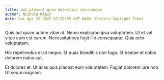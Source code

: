 ```yaml
---
title: aut placeat quae molestias recusandae
author: Nichole Klein
date: Sat Apr 23 2022 07:32:55 GMT-0400 (Eastern Daylight Time)
---
```

Quis aut quam autem vitae at. Nemo explicabo ipsa voluptatem. Ut et vel vitae cum est earum. Necessitatibus fugit illo consequatur. Quia odio voluptatem.

 Hic repellendus et ut neque. Et quas blanditiis non fuga. Et beatae et nobis dolorem natus aut.

 Et dolores et. Ut alias quis placeat eum voluptatem. Fugiat dolorem iure non. Ut sequi magnam.